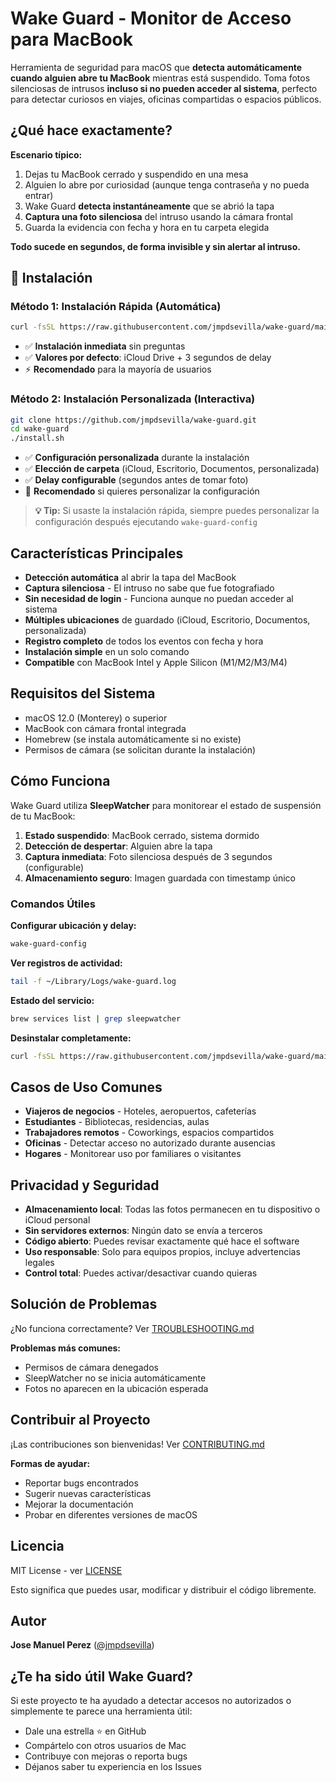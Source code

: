 # Wake Guard - Monitor de Acceso para MacBook

Herramienta de seguridad para macOS que **detecta automáticamente cuando alguien abre tu MacBook** mientras está suspendido. Toma fotos silenciosas de intrusos **incluso si no pueden acceder al sistema**, perfecto para detectar curiosos en viajes, oficinas compartidas o espacios públicos.

## ¿Qué hace exactamente?

**Escenario típico:**
1. Dejas tu MacBook cerrado y suspendido en una mesa
2. Alguien lo abre por curiosidad (aunque tenga contraseña y no pueda entrar)
3. Wake Guard **detecta instantáneamente** que se abrió la tapa
4. **Captura una foto silenciosa** del intruso usando la cámara frontal
5. Guarda la evidencia con fecha y hora en tu carpeta elegida

**Todo sucede en segundos, de forma invisible y sin alertar al intruso.**

## 🚀 Instalación

### Método 1: Instalación Rápida (Automática)
```bash
curl -fsSL https://raw.githubusercontent.com/jmpdsevilla/wake-guard/main/install.sh | bash
```
- ✅ **Instalación inmediata** sin preguntas
- ✅ **Valores por defecto**: iCloud Drive + 3 segundos de delay
- ⚡ **Recomendado** para la mayoría de usuarios

### Método 2: Instalación Personalizada (Interactiva)
```bash
git clone https://github.com/jmpdsevilla/wake-guard.git
cd wake-guard
./install.sh
```
- ✅ **Configuración personalizada** durante la instalación
- ✅ **Elección de carpeta** (iCloud, Escritorio, Documentos, personalizada)
- ✅ **Delay configurable** (segundos antes de tomar foto)
- 🔧 **Recomendado** si quieres personalizar la configuración

> **💡 Tip:** Si usaste la instalación rápida, siempre puedes personalizar la configuración después ejecutando `wake-guard-config`

## Características Principales

- **Detección automática** al abrir la tapa del MacBook
- **Captura silenciosa** - El intruso no sabe que fue fotografiado
- **Sin necesidad de login** - Funciona aunque no puedan acceder al sistema
- **Múltiples ubicaciones** de guardado (iCloud, Escritorio, Documentos, personalizada)
- **Registro completo** de todos los eventos con fecha y hora
- **Instalación simple** en un solo comando
- **Compatible** con MacBook Intel y Apple Silicon (M1/M2/M3/M4)

## Requisitos del Sistema

- macOS 12.0 (Monterey) o superior
- MacBook con cámara frontal integrada
- Homebrew (se instala automáticamente si no existe)
- Permisos de cámara (se solicitan durante la instalación)

## Cómo Funciona

Wake Guard utiliza **SleepWatcher** para monitorear el estado de suspensión de tu MacBook:

1. **Estado suspendido**: MacBook cerrado, sistema dormido
2. **Detección de despertar**: Alguien abre la tapa
3. **Captura inmediata**: Foto silenciosa después de 3 segundos (configurable)
4. **Almacenamiento seguro**: Imagen guardada con timestamp único

### Comandos Útiles

**Configurar ubicación y delay:**
```bash
wake-guard-config
```

**Ver registros de actividad:**
```bash
tail -f ~/Library/Logs/wake-guard.log
```

**Estado del servicio:**
```bash
brew services list | grep sleepwatcher
```

**Desinstalar completamente:**
```bash
curl -fsSL https://raw.githubusercontent.com/jmpdsevilla/wake-guard/main/uninstall.sh | bash
```

## Casos de Uso Comunes

- **Viajeros de negocios** - Hoteles, aeropuertos, cafeterías
- **Estudiantes** - Bibliotecas, residencias, aulas
- **Trabajadores remotos** - Coworkings, espacios compartidos
- **Oficinas** - Detectar acceso no autorizado durante ausencias
- **Hogares** - Monitorear uso por familiares o visitantes

## Privacidad y Seguridad

- **Almacenamiento local**: Todas las fotos permanecen en tu dispositivo o iCloud personal
- **Sin servidores externos**: Ningún dato se envía a terceros
- **Código abierto**: Puedes revisar exactamente qué hace el software
- **Uso responsable**: Solo para equipos propios, incluye advertencias legales
- **Control total**: Puedes activar/desactivar cuando quieras

## Solución de Problemas

¿No funciona correctamente? Ver [TROUBLESHOOTING.md](docs/TROUBLESHOOTING.md)

**Problemas más comunes:**
- Permisos de cámara denegados
- SleepWatcher no se inicia automáticamente
- Fotos no aparecen en la ubicación esperada

## Contribuir al Proyecto

¡Las contribuciones son bienvenidas! Ver [CONTRIBUTING.md](docs/CONTRIBUTING.md)

**Formas de ayudar:**
- Reportar bugs encontrados
- Sugerir nuevas características
- Mejorar la documentación
- Probar en diferentes versiones de macOS

## Licencia

MIT License - ver [LICENSE](LICENSE)

Esto significa que puedes usar, modificar y distribuir el código libremente.

## Autor

**Jose Manuel Perez** ([@jmpdsevilla](https://github.com/jmpdsevilla))



## ¿Te ha sido útil Wake Guard?

Si este proyecto te ha ayudado a detectar accesos no autorizados o simplemente te parece una herramienta útil:

- Dale una estrella ⭐ en GitHub
- Compártelo con otros usuarios de Mac
- Contribuye con mejoras o reporta bugs
- Déjanos saber tu experiencia en los Issues

